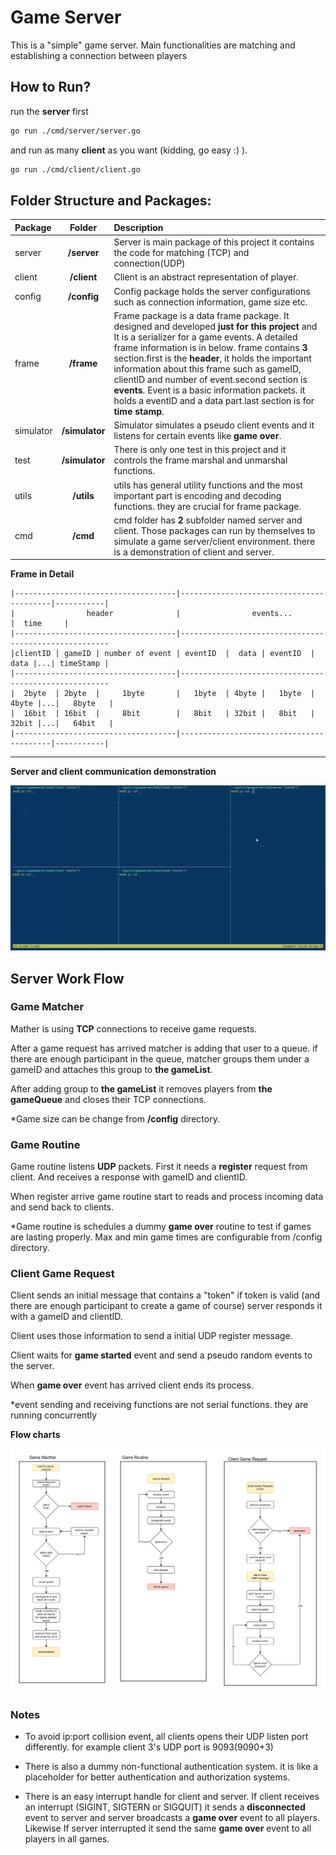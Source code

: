 # Game Server 

This is a "simple" game server. Main functionalities are matching and establishing a connection between players

## How to Run?

run the **server** first

```sh
go run ./cmd/server/server.go
```

and run as many **client** as you want (kidding, go easy :) ).

```sh
go run ./cmd/client/client.go
```

## Folder Structure and Packages:

| Package|Folder|  Description |
| :----- | :--: | :------- |
| server | **/server** | Server is main package of this project it contains the code for matching (TCP) and connection(UDP) |
| client | **/client** | Client is an abstract representation of player. |
| config | **/config** | Config package holds the server configurations such as connection information, game size etc. |
| frame | **/frame** | Frame package is a data frame package. It designed and developed **just for this project** and It is a serializer for a game events. A detailed frame information is in below. frame contains **3** section.first is the **header**, it holds the important information about this frame such as gameID, clientID and number of event.second section is **events**. Event is a basic information packets. it holds a eventID and a data part.last section is for **time stamp**.|
| simulator | **/simulator** | Simulator simulates a pseudo client events and it listens for certain events like **game over**. |
| test | **/simulator** | There is only one test in this project and it controls the frame marshal and unmarshal functions.  |
| utils | **/utils** | utils has general utility functions and the most important part is encoding and decoding functions. they are crucial for frame package.  |
| cmd | **/cmd** | cmd folder has **2** subfolder named server and client. Those packages can run by themselves to simulate a game server/client environment. there is a demonstration of client and server.|

**Frame in Detail**

```
|------------------------------------|-----------------------------------------|-----------|
|                header              |                events...                |  time     |
|------------------------------------|------------------------------------------------------
|clientID | gameID | number of event | eventID  |  data | eventID  |  data |...| timeStamp |
|------------------------------------|------------------------------------------------------
|  2byte  | 2byte  |     1byte       |   1byte  | 4byte |   1byte  | 4byte |...|   8byte   |
|  16bit  | 16bit  |     8bit        |   8bit   | 32bit |   8bit   | 32bit |...|   64bit   |
|------------------------------------|-----------------------------------------|-----------|
```
--- 

**Server and client communication demonstration**

<p align="center">
  <img src="gameserver_simulation.gif">
</p>

## Server Work Flow

### Game Matcher

Mather is using **TCP** connections to receive game requests.

After a game request has arrived matcher is adding that user to a queue. if there are enough participant in the queue, matcher groups them under a gameID and attaches this group to **the gameList**.

After adding group to **the gameList** it removes players from **the gameQueue** and closes their TCP connections.

*Game size can be change from **/config** directory.


### Game Routine

Game routine listens **UDP** packets. First it needs a **register** request from client. And receives a response with gameID and clientID.

When register arrive game routine start to reads and process incoming data and send back to clients.

*Game routine is schedules a dummy **game over** routine to test if games are lasting properly. Max and min game times are configurable from /config directory.

### Client Game Request

Client sends an initial message that contains a "token" if token is valid (and there are enough participant to create a game of course) server responds it with a gameID and clientID.

Client uses those information to send a initial UDP register message.

Client waits for **game started** event and send a pseudo random events to the server.

When **game over** event has arrived client ends its process.

*event sending and receiving functions are not serial functions. they are running concurrently


**Flow charts**

<p align="center">
  <img src="diagrams.png">
</p>

### Notes

- To avoid ip:port collision event, all clients opens their UDP listen port differently. for example client 3's UDP port is 9093(9090+3)

- There is also a dummy non-functional authentication system. it is like a placeholder for better authentication and authorization systems.

- There is an easy interrupt handle for client and server. If client receives an interrupt (SIGINT, SIGTERN or SIGQUIT) it sends a **disconnected** event to server and server broadcasts a **game over** event to all players. Likewise If server interrupted it send the same **game over** event to all players in all games.

